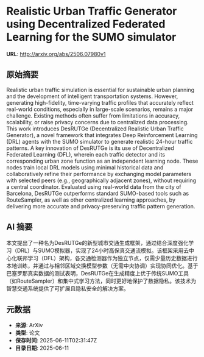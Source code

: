 # Realistic Urban Traffic Generator using Decentralized Federated Learning for the SUMO simulator

**URL**: http://arxiv.org/abs/2506.07980v1

## 原始摘要

Realistic urban traffic simulation is essential for sustainable urban
planning and the development of intelligent transportation systems. However,
generating high-fidelity, time-varying traffic profiles that accurately reflect
real-world conditions, especially in large-scale scenarios, remains a major
challenge. Existing methods often suffer from limitations in accuracy,
scalability, or raise privacy concerns due to centralized data processing. This
work introduces DesRUTGe (Decentralized Realistic Urban Traffic Generator), a
novel framework that integrates Deep Reinforcement Learning (DRL) agents with
the SUMO simulator to generate realistic 24-hour traffic patterns. A key
innovation of DesRUTGe is its use of Decentralized Federated Learning (DFL),
wherein each traffic detector and its corresponding urban zone function as an
independent learning node. These nodes train local DRL models using minimal
historical data and collaboratively refine their performance by exchanging
model parameters with selected peers (e.g., geographically adjacent zones),
without requiring a central coordinator. Evaluated using real-world data from
the city of Barcelona, DesRUTGe outperforms standard SUMO-based tools such as
RouteSampler, as well as other centralized learning approaches, by delivering
more accurate and privacy-preserving traffic pattern generation.


## AI 摘要

本文提出了一种名为DesRUTGe的新型城市交通生成框架，通过结合深度强化学习（DRL）与SUMO模拟器，实现了24小时高保真交通流模拟。该框架采用去中心化联邦学习（DFL）架构，各交通检测器作为独立节点，仅需少量历史数据进行本地训练，并通过与相邻区域交换模型参数（无需中央协调）实现协同优化。基于巴塞罗那真实数据的测试表明，DesRUTGe在生成精度上优于传统SUMO工具（如RouteSampler）和集中式学习方法，同时更好地保护了数据隐私。该技术为智慧交通系统提供了可扩展且隐私安全的解决方案。

## 元数据

- **来源**: ArXiv
- **类型**: 论文
- **保存时间**: 2025-06-11T02:31:47Z
- **目录日期**: 2025-06-11
